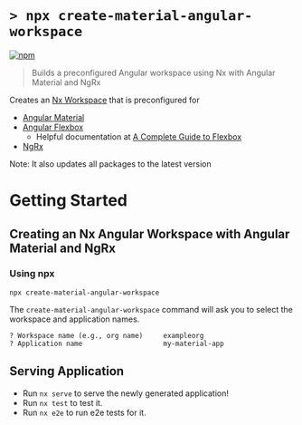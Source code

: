 # `> npx create-material-angular-workspace`

[![npm](https://img.shields.io/npm/v/create-material-angular-workspace?color=blue&logo=npm&style=flat-square)](https://www.npmjs.com/package/create-material-angular-workspace)

> Builds a preconfigured Angular workspace using Nx with Angular Material and NgRx

Creates an [Nx Workspace](https://nx.dev/) that is preconfigured for

-   [Angular Material](https://material.angular.io/)
-   [Angular Flexbox](https://github.com/angular/flex-layout)
    -   Helpful documentation at [A Complete Guide to Flexbox](https://css-tricks.com/snippets/css/a-guide-to-flexbox/)
-   [NgRx](https://ngrx.io/)

Note: It also updates all packages to the latest version

# Getting Started

## Creating an Nx Angular Workspace with Angular Material and NgRx

### Using npx

```
npx create-material-angular-workspace
```

The `create-material-angular-workspace` command will ask you to select the workspace and application names.

```
? Workspace name (e.g., org name)     exampleorg
? Application name                    my-material-app
```

## Serving Application

-   Run `nx serve` to serve the newly generated application!
-   Run `nx test` to test it.
-   Run `nx e2e` to run e2e tests for it.
